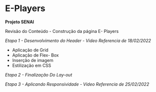 # E-Players

**Projeto SENAI**

Revisão do Conteúdo - Construção da página E- Players

*Etapa 1 - Desenvolvimento do Header - Video Referencia de 18/02/2022*

- Aplicação de Grid
- Aplicação de Flex- Box
- Inserção de imagem
- Estilização em CSS
 

*Etapa 2 - Finalização Do Lay-out*

*Etapa 3 - Aplicando Responsividade - Video Referencia de 25/02/2022*


